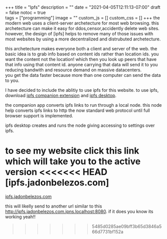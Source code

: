 +++
title = "Ipfs"
description = ""
date = "2021-04-05T12:11:13-07:00"
draft = false
notoc = true  
tags = ["programming"]
image = ""
custom_js = []
custom_css = []
+++
the modern web uses a client-server archetecture  for  most web browsing. this  archetecture can make it easy for ddos,censor,accidently delete web sites.
however, the design of [ipfs] helps  to remove many of those issues with most websites by  using a more decentralized and distrubuted archetecture.

<!--more -->

this archetecture makes everyone both a client and server of the web.
the basic idea is to grab info based on content ids rather than location ids. you want the content not the location!
which then you look up peers that have that info using that content id. 
anyone carrying that data will send it to you reducing bandwith and resource demand on massive datacenters.\
you get the data faster because more than one computer can send the data to you.




I have decided to include the ablitiy to use ipfs for this website.
to use ipfs, download [ipfs companion extension] and [ipfs desktop].

the companion app converts ipfs links to run through a local node. 
this node  help converts ipfs  links to http the  now standard web protocol until full browser support is implemented.

ipfs desktop creates and runs the node giving accessing to settings over ipfs. 

to see my website click this link which will take you to the active version
<<<<<<< HEAD
[ipfs.jadonbelezos.com] 
=======
[ipfs.jadonbelezos.com](ipns://ipfs.jadonbelezos.com)

this will likelly send to another url similar to this <http://ipfs.jadonbelezos.com.ipns.localhost:8080>.
if it does you know its working yeah!!

[ipfs companion extension]:https://github.com/ipfs/ipfs-companion 
[ipfs desktop]: https://github.com/ipfs/ipfs-desktop/releases
>>>>>>> 5485d0285ae09bff3b65d3846a566d7731bf152a
